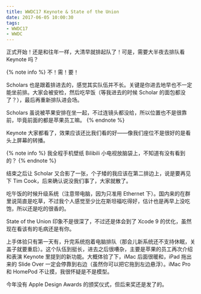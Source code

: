 ```yaml
---
title: WWDC17 Keynote & State of the Union
date: 2017-06-05 10:00:30
tags:
- WWDC17
- WWDC
---
```


正式开始！还是和往年一样，大清早就排起队了！可是，需要大半夜去排队看 Keynote 吗？

<!-- more -->

{% note info %}
不！需！要！

Scholars 也是跟着排进去的，感觉其实队伍并不长。关键是你进去地早也不一定能坐前排。大家会被安检，然后吃早饭（等我进去的时候 Scholar 的面包都没了？），最后再重新排队进会场。

Scholars 虽说被苹果安排在坐一起，不过连镜头都没给，所以位置也不是很靠前，毕竟前面的都是苹果员工嘛。
{% endnote %}

Keynote 大家都看了，效果应该还比我们看的好——像我们座位不是很好的是看头上屏幕的转播。

{% note info %}
我全程手机壁纸 Bilibili 小电视放脑袋上，不知道有没有看到的？
{% endnote %}

结束之后让 Scholar 又合影了一张，个子矮的我应该在第二排边上，说是要再见下 Tim Cook，后来确认说没我们事了，大家就散了。

吃午饭的时候升级系统（注意带电脑，因为只准用 Ethernet 下）。国内来的在群里说简直是吃草，不过我个人感觉至少比在斯坦福吃得好，估计也是再早上没吃饱，所以还是吃的很香的。

State of the Union 印象不是很深了，不过还是体会到了 Xcode 9 的优化，虽然现在看该有的毛病还是有你。

上手体验只有第一天有，升完系统抱着电脑排队（那会儿新系统还不支持休眠，关盖子就要重启）。这个队伍到挺长，进去之后很嘈杂，主要是苹果的员工再次介绍和表演 Keynote 里提到的新功能。大概体验了下，iMac 后面很暖和，iPad 拖出来的 Slide Over 一定会停靠到右边（虽然你可以把它拖到左边悬浮）。iMac Pro 和 HomePod 不让摸，我很怀疑是不是模型。

今年没有 Apple Design Awards 的颁奖仪式，但后来奖还是发了的。
